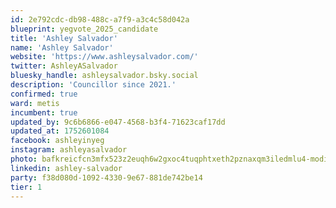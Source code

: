 ```yaml
---
id: 2e792cdc-db98-488c-a7f9-a3c4c58d042a
blueprint: yegvote_2025_candidate
title: 'Ashley Salvador'
name: 'Ashley Salvador'
website: 'https://www.ashleysalvador.com/'
twitter: AshleyASalvador
bluesky_handle: ashleysalvador.bsky.social
description: 'Councillor since 2021.'
confirmed: true
ward: metis
incumbent: true
updated_by: 9c6b6866-e047-4568-b3f4-71623caf17dd
updated_at: 1752601084
facebook: ashleyinyeg
instagram: ashleyasalvador
photo: bafkreicfcn3mfx523z2euqh6w2gxoc4tuqphtxeth2pznaxqm3iledmlu4-modified.png
linkedin: ashley-salvador
party: f38d080d-1092-4330-9e67-881de742be14
tier: 1
---
```

